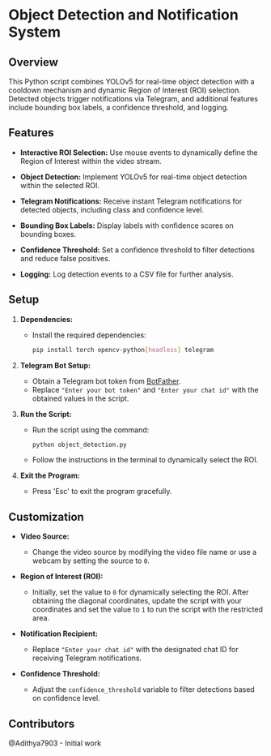 # Object Detection and Notification System

## Overview

This Python script combines YOLOv5 for real-time object detection with a cooldown mechanism and dynamic Region of Interest (ROI) selection. Detected objects trigger notifications via Telegram, and additional features include bounding box labels, a confidence threshold, and logging.

## Features

- **Interactive ROI Selection:** Use mouse events to dynamically define the Region of Interest within the video stream.

- **Object Detection:** Implement YOLOv5 for real-time object detection within the selected ROI.

- **Telegram Notifications:** Receive instant Telegram notifications for detected objects, including class and confidence level.

- **Bounding Box Labels:** Display labels with confidence scores on bounding boxes.

- **Confidence Threshold:** Set a confidence threshold to filter detections and reduce false positives.

- **Logging:** Log detection events to a CSV file for further analysis.

## Setup

1. **Dependencies:**
   - Install the required dependencies:
     ```bash
     pip install torch opencv-python[headless] telegram
     ```

2. **Telegram Bot Setup:**
   - Obtain a Telegram bot token from [BotFather](https://t.me/BotFather).
   - Replace `"Enter your bot token"` and `"Enter your chat id"` with the obtained values in the script.

3. **Run the Script:**
   - Run the script using the command:
     ```bash
     python object_detection.py
     ```
   - Follow the instructions in the terminal to dynamically select the ROI.

4. **Exit the Program:**
   - Press 'Esc' to exit the program gracefully.

## Customization

- **Video Source:**
  - Change the video source by modifying the video file name or use a webcam by setting the source to `0`.

- **Region of Interest (ROI):**
  - Initially, set the value to `0` for dynamically selecting the ROI. After obtaining the diagonal coordinates, update the script with your coordinates and set the value to `1` to run the script with the restricted area.

- **Notification Recipient:**
  - Replace `"Enter your chat id"` with the designated chat ID for receiving Telegram notifications.

- **Confidence Threshold:**
  - Adjust the `confidence_threshold` variable to filter detections based on confidence level.

## Contributors

@Adithya7903 - Initial work


